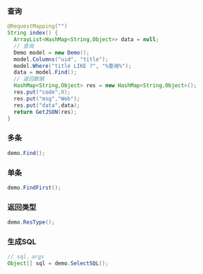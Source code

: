 ### 查询
```java
@RequestMapping("")
String index() {
  ArrayList<HashMap<String,Object>> data = null;
  // 查询
  Demo model = new Demo();
  model.Columns("uid", "title");
  model.Where("title LIKE ?", "%查询%");
  data = model.Find();
  // 返回数据
  HashMap<String,Object> res = new HashMap<String,Object>();
  res.put("code",0);
  res.put("msg","Web");
  res.put("data",data);
  return GetJSON(res);
}
```

### 多条
```java
demo.Find();
```

### 单条
```java
demo.FindFirst();
```

### 返回类型
```java
demo.ResType();
```

### 生成SQL
```java
// sql、args
Object[] sql = demo.SelectSQL();
```